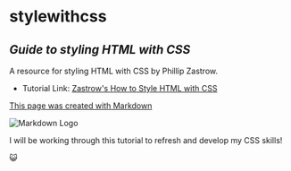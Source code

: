 # stylewithcss

## *Guide to styling HTML with CSS*

A resource for styling HTML with CSS by Phillip Zastrow. 

- Tutorial Link: [Zastrow's How to Style HTML with CSS](https://www.digitalocean.com/community/tutorial_series/how-to-style-html-with-css)

 [This page was created with Markdown](https://www.markdownguide.org/cheat-sheet/)

![Markdown Logo](https://encrypted-tbn0.gstatic.com/images?q=tbn:ANd9GcSqawINZz_Lts6Ut-sOBro5gixhnLrnVjDJOe9tt7uPsIq4W7u2cQVOYolpx9XyJRO6Hs8&usqp=CAU)

I will be working through this tutorial to refresh and develop my CSS skills! 

:smiley_cat:


